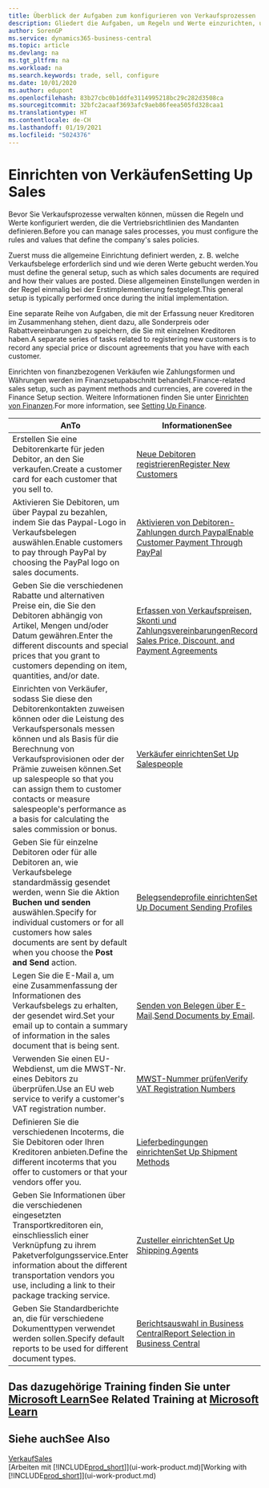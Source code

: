 ```yaml
---
title: Überblick der Aufgaben zum konfigurieren von Verkaufsprozessen | Microsoft Docs
description: Gliedert die Aufgaben, um Regeln und Werte einzurichten, um Ihre Vertriebsrichtlinien und Arbeitsgänge zu definieren.
author: SorenGP
ms.service: dynamics365-business-central
ms.topic: article
ms.devlang: na
ms.tgt_pltfrm: na
ms.workload: na
ms.search.keywords: trade, sell, configure
ms.date: 10/01/2020
ms.author: edupont
ms.openlocfilehash: 83b27cbc0b1ddfe3114995218bc29c282d3508ca
ms.sourcegitcommit: 32bfc2acaaf3693afc9aeb86feea505fd328caa1
ms.translationtype: HT
ms.contentlocale: de-CH
ms.lasthandoff: 01/19/2021
ms.locfileid: "5024376"
---
```

# <a name="setting-up-sales"></a><span data-ttu-id="4ef55-103">Einrichten von Verkäufen</span><span class="sxs-lookup"><span data-stu-id="4ef55-103">Setting Up Sales</span></span>
<span data-ttu-id="4ef55-104">Bevor Sie Verkaufsprozesse verwalten können, müssen die Regeln und Werte konfiguriert werden, die die Vertriebsrichtlinien des Mandanten definieren.</span><span class="sxs-lookup"><span data-stu-id="4ef55-104">Before you can manage sales processes, you must configure the rules and values that define the company's sales policies.</span></span>

<span data-ttu-id="4ef55-105">Zuerst muss die allgemeine Einrichtung definiert werden, z. B. welche Verkaufsbelege erforderlich sind und wie deren Werte gebucht werden.</span><span class="sxs-lookup"><span data-stu-id="4ef55-105">You must define the general setup, such as which sales documents are required and how their values are posted.</span></span> <span data-ttu-id="4ef55-106">Diese allgemeinen Einstellungen werden in der Regel einmalig bei der Erstimplementierung festgelegt.</span><span class="sxs-lookup"><span data-stu-id="4ef55-106">This general setup is typically performed once during the initial implementation.</span></span>

<span data-ttu-id="4ef55-107">Eine separate Reihe von Aufgaben, die mit der Erfassung neuer Kreditoren im Zusammenhang stehen, dient dazu, alle Sonderpreis oder Rabattvereinbarungen zu speichern, die Sie mit einzelnen Kreditoren haben.</span><span class="sxs-lookup"><span data-stu-id="4ef55-107">A separate series of tasks related to registering new customers is to record any special price or discount agreements that you have with each customer.</span></span>

<span data-ttu-id="4ef55-108">Einrichten von finanzbezogenen Verkäufen wie Zahlungsformen und Währungen werden im Finanzsetupabschnitt behandelt.</span><span class="sxs-lookup"><span data-stu-id="4ef55-108">Finance-related sales setup, such as payment methods and currencies, are covered in the Finance Setup section.</span></span> <span data-ttu-id="4ef55-109">Weitere Informationen finden Sie unter [Einrichten von Finanzen](finance-setup-finance.md).</span><span class="sxs-lookup"><span data-stu-id="4ef55-109">For more information, see [Setting Up Finance](finance-setup-finance.md).</span></span>

| <span data-ttu-id="4ef55-110">An</span><span class="sxs-lookup"><span data-stu-id="4ef55-110">To</span></span> | <span data-ttu-id="4ef55-111">Informationen</span><span class="sxs-lookup"><span data-stu-id="4ef55-111">See</span></span> |
| --- | --- |
| <span data-ttu-id="4ef55-112">Erstellen Sie eine Debitorenkarte für jeden Debitor, an den Sie verkaufen.</span><span class="sxs-lookup"><span data-stu-id="4ef55-112">Create a customer card for each customer that you sell to.</span></span> |[<span data-ttu-id="4ef55-113">Neue Debitoren registrieren</span><span class="sxs-lookup"><span data-stu-id="4ef55-113">Register New Customers</span></span>](sales-how-register-new-customers.md) |
| <span data-ttu-id="4ef55-114">Aktivieren Sie Debitoren, um über Paypal zu bezahlen, indem Sie das Paypal-Logo in Verkaufsbelegen auswählen.</span><span class="sxs-lookup"><span data-stu-id="4ef55-114">Enable customers to pay through PayPal by choosing the PayPal logo on sales documents.</span></span> |[<span data-ttu-id="4ef55-115">Aktivieren von Debitoren-Zahlungen durch Paypal</span><span class="sxs-lookup"><span data-stu-id="4ef55-115">Enable Customer Payment Through PayPal</span></span>](sales-how-enable-payment-service-extensions.md) |
| <span data-ttu-id="4ef55-116">Geben Sie die verschiedenen Rabatte und alternativen Preise ein, die Sie den Debitoren abhängig von Artikel, Mengen und/oder Datum gewähren.</span><span class="sxs-lookup"><span data-stu-id="4ef55-116">Enter the different discounts and special prices that you grant to customers depending on item, quantities, and/or date.</span></span> |[<span data-ttu-id="4ef55-117">Erfassen von Verkaufspreisen, Skonti und Zahlungsvereinbarungen</span><span class="sxs-lookup"><span data-stu-id="4ef55-117">Record Sales Price, Discount, and Payment Agreements</span></span>](sales-how-record-sales-price-discount-payment-agreements.md) |
| <span data-ttu-id="4ef55-118">Einrichten von Verkäufer, sodass Sie diese den Debitorenkontakten zuweisen können oder die Leistung des Verkaufspersonals messen können und als Basis für die Berechnung von Verkaufsprovisionen oder der Prämie zuweisen können.</span><span class="sxs-lookup"><span data-stu-id="4ef55-118">Set up salespeople so that you can assign them to customer contacts or measure salespeople's performance as a basis for calculating the sales commission or bonus.</span></span> |[<span data-ttu-id="4ef55-119">Verkäufer einrichten</span><span class="sxs-lookup"><span data-stu-id="4ef55-119">Set Up Salespeople</span></span>](sales-how-setup-salespeople.md) |
| <span data-ttu-id="4ef55-120">Geben Sie für einzelne Debitoren oder für alle Debitoren an, wie Verkaufsbelege standardmässig gesendet werden, wenn Sie die Aktion **Buchen und senden** auswählen.</span><span class="sxs-lookup"><span data-stu-id="4ef55-120">Specify for individual customers or for all customers how sales documents are sent by default when you choose the **Post and Send** action.</span></span> |[<span data-ttu-id="4ef55-121">Belegsendeprofile einrichten</span><span class="sxs-lookup"><span data-stu-id="4ef55-121">Set Up Document Sending Profiles</span></span>](sales-how-setup-document-send-profiles.md) |
| <span data-ttu-id="4ef55-122">Legen Sie die E-Mail a, um eine Zusammenfassung der Informationen des Verkaufsbelegs zu erhalten, der gesendet wird.</span><span class="sxs-lookup"><span data-stu-id="4ef55-122">Set your email up to contain a summary of information in the sales document that is being sent.</span></span> |<span data-ttu-id="4ef55-123">[Senden von Belegen über E-Mail](ui-how-send-documents-email.md).</span><span class="sxs-lookup"><span data-stu-id="4ef55-123">[Send Documents by Email](ui-how-send-documents-email.md).</span></span> |
|<span data-ttu-id="4ef55-124">Verwenden Sie einen EU-Webdienst, um die MWST-Nr. eines Debitors zu überprüfen.</span><span class="sxs-lookup"><span data-stu-id="4ef55-124">Use an EU web service to verify a customer's VAT registration number.</span></span>|[<span data-ttu-id="4ef55-125">MWST-Nummer prüfen</span><span class="sxs-lookup"><span data-stu-id="4ef55-125">Verify VAT Registration Numbers</span></span>](finance-setup-vat.md)|
|<span data-ttu-id="4ef55-126">Definieren Sie die verschiedenen Incoterms, die Sie Debitoren oder Ihren Kreditoren anbieten.</span><span class="sxs-lookup"><span data-stu-id="4ef55-126">Define the different incoterms that you offer to customers or that your vendors offer you.</span></span>|[<span data-ttu-id="4ef55-127">Lieferbedingungen einrichten</span><span class="sxs-lookup"><span data-stu-id="4ef55-127">Set Up Shipment Methods</span></span>](sales-how-set-up-shipment-methods.md)|
|<span data-ttu-id="4ef55-128">Geben Sie Informationen über die verschiedenen eingesetzten Transportkreditoren ein, einschliesslich einer Verknüpfung zu ihrem Paketverfolgungsservice.</span><span class="sxs-lookup"><span data-stu-id="4ef55-128">Enter information about the different transportation vendors you use, including a link to their package tracking service.</span></span>|[<span data-ttu-id="4ef55-129">Zusteller einrichten</span><span class="sxs-lookup"><span data-stu-id="4ef55-129">Set Up Shipping Agents</span></span>](sales-how-to-set-up-shipping-agents.md)|
|<span data-ttu-id="4ef55-130">Geben Sie Standardberichte an, die für verschiedene Dokumenttypen verwendet werden sollen.</span><span class="sxs-lookup"><span data-stu-id="4ef55-130">Specify default reports to be used for different document types.</span></span>|[<span data-ttu-id="4ef55-131">Berichtsauswahl in Business Central</span><span class="sxs-lookup"><span data-stu-id="4ef55-131">Report Selection in Business Central</span></span>](across-report-selections.md)|

## <a name="see-related-training-at-microsoft-learn"></a><span data-ttu-id="4ef55-132">Das dazugehörige Training finden Sie unter [Microsoft Learn](/learn/paths/trade-get-started-dynamics-365-business-central/)</span><span class="sxs-lookup"><span data-stu-id="4ef55-132">See Related Training at [Microsoft Learn](/learn/paths/trade-get-started-dynamics-365-business-central/)</span></span>

## <a name="see-also"></a><span data-ttu-id="4ef55-133">Siehe auch</span><span class="sxs-lookup"><span data-stu-id="4ef55-133">See Also</span></span>
[<span data-ttu-id="4ef55-134">Verkauf</span><span class="sxs-lookup"><span data-stu-id="4ef55-134">Sales</span></span>](sales-manage-sales.md)  
<span data-ttu-id="4ef55-135">[Arbeiten mit [!INCLUDE[prod_short](includes/prod_short.md)]](ui-work-product.md)</span><span class="sxs-lookup"><span data-stu-id="4ef55-135">[Working with [!INCLUDE[prod_short](includes/prod_short.md)]](ui-work-product.md)</span></span>
